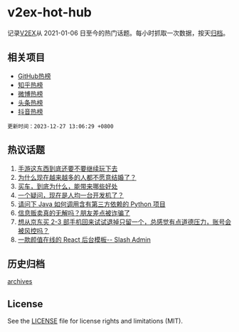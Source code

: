 # v2ex-hot-hub

 记录[V2EX](https://www.v2ex.com/)从 2021-01-06 日至今的热门话题。每小时抓取一次数据，按天[归档](archives)。
 
 ## 相关项目

- [GitHub热榜](https://github.com/snaildev/github-hot-hub)
- [知乎热榜](https://github.com/snaildev/zhihu-hot-hub)
- [微博热榜](https://github.com/snaildev/weibo-hot-hub)
- [头条热榜](https://github.com/snaildev/toutiao-hot-hub)
- [抖音热榜](https://github.com/snaildev/douyin-hot-hub)


 `更新时间：2023-12-27 13:06:29 +0800`

## 热议话题

1. [手游这东西到底还要不要继续玩下去](https://www.v2ex.com/t/1003484)
1. [为什么现在越来越多的人都不愿意结婚了？](https://www.v2ex.com/t/1003720)
1. [买车，到底为什么，能带来哪些好处](https://www.v2ex.com/t/1003750)
1. [一个疑问，现在是人均一台开发机了？](https://www.v2ex.com/t/1003543)
1. [请问下 Java 如何调用含有第三方依赖的 Python 项目](https://www.v2ex.com/t/1003544)
1. [信息贩卖真的无解吗？朋友差点被诈骗了](https://www.v2ex.com/t/1003688)
1. [想从京东买 2-3 部手机回来试试退掉只留一个，总感觉有点道德压力，账号会被风控吗？](https://www.v2ex.com/t/1003730)
1. [一款颜值在线的 React 后台模板-- Slash Admin](https://www.v2ex.com/t/1003619)

## 历史归档

[archives](archives)

## License

See the [LICENSE](LICENSE) file for license rights and limitations (MIT).
